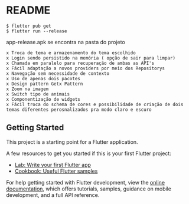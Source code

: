 # README
```
$ flutter pub get 
$ flutter run --release 
```

app-release.apk se encontra na pasta do projeto

```
x Troca de tema e armazenamento do tema escolhido
x Login sendo persistido na memória ( opção de sair para limpar)
x Chamada em paralelo para recuperação de ambas as API's
x Fácil adaptação a novos providers por meio dos Repositorys
x Navegação sem necessidade de contexto
x Uso de apenas dois pacotes
x Design pattern Getx Pattern
x Zoom na imagem
x Switch tipo de animais
x Componentização de widgets
x Fácil troca do schema de cores e possibilidade de criação de dois temas diferentes perosnalizados pra modo claro e escuro
```

## Getting Started

This project is a starting point for a Flutter application.

A few resources to get you started if this is your first Flutter project:

- [Lab: Write your first Flutter app](https://docs.flutter.dev/get-started/codelab)
- [Cookbook: Useful Flutter samples](https://docs.flutter.dev/cookbook)

For help getting started with Flutter development, view the
[online documentation](https://docs.flutter.dev/), which offers tutorials,
samples, guidance on mobile development, and a full API reference.
